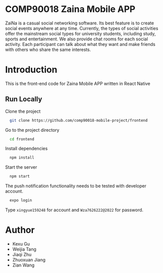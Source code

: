 # COMP90018 Zaina Mobile APP

ZaiNa is a casual social networking software. Its best feature is to create social events anywhere at any time. Currently, the types of social activities offer the mainstream social types for university students, including study, sports and entertainment. We also provide chat rooms for each social activity. Each participant can talk about what they want and make friends with others who share the same interests.



# Introduction

This is the front-end code for Zaina Mobile APP written in React Native
## Run Locally

Clone the project

```bash
  git clone https://github.com/comp90018-mobile-project/frontend
```

Go to the project directory

```bash
  cd frontend
```

Install dependencies

```bash
  npm install
```

Start the server

```bash
  npm start
```
The push notification functionality needs to be tested with developer account.

```bash
  expo login
```
Type `xingyue159248` for account and `Wza7626222@2022` for password.
# Author
- Kexu Gu
- Weijia Tang
- Jiaqi Zhu
- Zhuoxuan Jiang 
- Zian Wang
